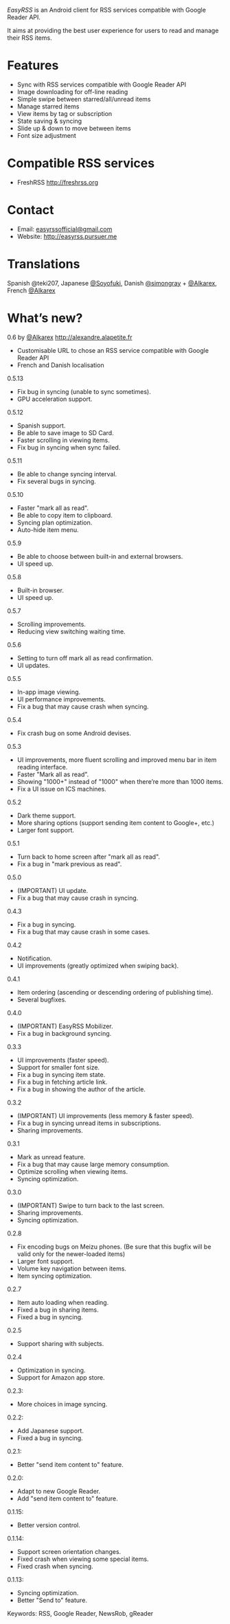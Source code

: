 *EasyRSS* is an Android client for RSS services compatible with Google Reader API.

It aims at providing the best user experience for users to read and manage their RSS items.

# Features
- Sync with RSS services compatible with Google Reader API
- Image downloading for off-line reading
- Simple swipe between starred/all/unread items
- Manage starred items
- View items by tag or subscription
- State saving & syncing
- Slide up & down to move between items
- Font size adjustment

# Compatible RSS services
- FreshRSS http://freshrss.org

# Contact
- Email: easyrssofficial@gmail.com
- Website: http://easyrss.pursuer.me

# Translations
Spanish @teki207, Japanese [@Soyofuki](https://github.com/Soyofuki), Danish [@simongray](https://github.com/Alkarex) + [@Alkarex](https://github.com/Alkarex), French [@Alkarex](https://github.com/Alkarex)


# What’s new?

0.6 by [@Alkarex](https://github.com/Alkarex) http://alexandre.alapetite.fr
- Customisable URL to chose an RSS service compatible with Google Reader API
- French and Danish localisation

0.5.13
- Fix bug in syncing (unable to sync sometimes).
- GPU acceleration support.

0.5.12
- Spanish support.
- Be able to save image to SD Card.
- Faster scrolling in viewing items.
- Fix bug in syncing when sync failed.

0.5.11
- Be able to change syncing interval.
- Fix several bugs in syncing.

0.5.10
- Faster "mark all as read".
- Be able to copy item to clipboard.
- Syncing plan optimization.
- Auto-hide item menu.

0.5.9
- Be able to choose between built-in and external browsers.
- UI speed up.

0.5.8
- Built-in browser.
- UI speed up.

0.5.7
- Scrolling improvements.
- Reducing view switching waiting time.

0.5.6
- Setting to turn off mark all as read confirmation.
- UI updates.

0.5.5
- In-app image viewing.
- UI performance improvements.
- Fix a bug that may cause crash when syncing.

0.5.4
- Fix crash bug on some Android devises.

0.5.3
- UI improvements, more fluent scrolling and improved menu bar in item reading interface.
- Faster "Mark all as read".
- Showing "1000+" instead of "1000" when there’re more than 1000 items.
- Fix a UI issue on ICS machines.

0.5.2
- Dark theme support.
- More sharing options (support sending item content to Google+, etc.)
- Larger font support.

0.5.1
- Turn back to home screen after "mark all as read".
- Fix a bug in "mark previous as read".

0.5.0
- (IMPORTANT) UI update.
- Fix a bug that may cause crash in syncing.

0.4.3
- Fix a bug in syncing.
- Fix a bug that may cause crash in some cases.

0.4.2
- Notification.
- UI improvements (greatly optimized when swiping back).

0.4.1
- Item ordering (ascending or descending ordering of publishing time).
- Several bugfixes.

0.4.0
- (IMPORTANT) EasyRSS Mobilizer.
- Fix a bug in background syncing.

0.3.3
- UI improvements (faster speed).
- Support for smaller font size.
- Fix a bug in syncing item state.
- Fix a bug in fetching article link.
- Fix a bug in showing the author of the article.

0.3.2
- (IMPORTANT) UI improvements (less memory & faster speed).
- Fix a bug in syncing unread items in subscriptions.
- Sharing improvements.

0.3.1
- Mark as unread feature.
- Fix a bug that may cause large memory consumption.
- Optimize scrolling when viewing items.
- Syncing optimization.

0.3.0
- (IMPORTANT) Swipe to turn back to the last screen.
- Sharing improvements.
- Syncing optimization.

0.2.8
- Fix encoding bugs on Meizu phones.
  (Be sure that this bugfix will be valid only for the newer-loaded items)
- Larger font support.
- Volume key navigation between items.
- Item syncing optimization.

0.2.7
- Item auto loading when reading.
- Fixed a bug in sharing items.
- Fixed a bug in syncing.

0.2.5
- Support sharing with subjects.

0.2.4
- Optimization in syncing.
- Support for Amazon app store.

0.2.3:
- More choices in image syncing.

0.2.2:
- Add Japanese support.
- Fixed a bug in syncing.

0.2.1:
- Better "send item content to" feature.

0.2.0:
- Adapt to new Google Reader.
- Add "send item content to" feature.

0.1.15:
- Better version control.

0.1.14:
- Support screen orientation changes.
- Fixed crash when viewing some special items.
- Fixed crash when syncing.

0.1.13:
- Syncing optimization.
- Better "Send to" feature.

Keywords: RSS, Google Reader, NewsRob, gReader
